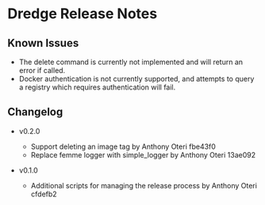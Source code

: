 # Dredge Release Notes

## Known Issues

* The delete command is currently not implemented and will return an error
  if called.
* Docker authentication is not currently supported, and attempts to query a
  registry which requires authentication will fail.

## Changelog
- v0.2.0

  - Support deleting an image tag by Anthony Oteri fbe43f0
  - Replace femme logger with simple_logger by Anthony Oteri 13ae092

- v0.1.0

  - Additional scripts for managing the release process by Anthony Oteri cfdefb2

